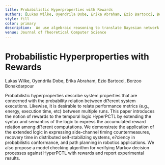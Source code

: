 ```yaml
---
title: Probabilistic Hyperproperties with Rewards
authors: [Lukas Wilke, Oyendrila Dobe, Erika Abraham, Ezio Bartocci, Borzoo Bonakdarpour]
style: fill
color: primary
description:  We use algebraic reasoning to translate Bayesian network (BN) properties into linear recurrence equations over  statistical moments of BN variables. This paper is an extended version of our ICTAC 2020 paper. 
venue: Journal of Theoretical Computer Science
---
```



# Probabilistic Hyperproperties with Rewards

Lukas Wilke, Oyendrila Dobe, Erika Abraham, Ezio Bartocci, Borzoo Bonakdarpour

Probabilistic hyperproperties describe system properties that are concerned with the probability relation between di?erent system executions. Likewise, it is desirable to relate performance metrics (e.g., energy, execution time, etc) between multiple runs. This paper introduces the notion of rewards to the temporal logic HyperPCTL by extending the syntax and semantics of the logic to express the accumulated reward relation among di?erent computations. We demonstrate the application of the extended logic in expressing side-channel timing countermeasures, recovery time in distributed self-stabilizing systems, e?ciency in probabilistic conformance, and path planning in robotics applications. We also propose a model checking algorithm for verifying Markov decision processes against HyperPCTL with rewards and report experimental results. 

